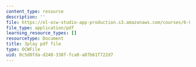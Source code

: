 ```yaml
---
content_type: resource
description: ''
file: https://ol-ocw-studio-app-production.s3.amazonaws.com/courses/6-832-underactuated-robotics-spring-2009/0c5d8fdad248338ffca0a87b61f722d7_7LLUz7A1--Q.pdf
file_type: application/pdf
learning_resource_types: []
resourcetype: Document
title: 3play pdf file
type: OCWFile
uid: 0c5d8fda-d248-338f-fca0-a87b61f722d7
---
```

